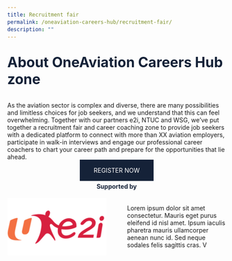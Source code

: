 ```yaml
---
title: Recruitment fair
permalink: /oneaviation-careers-hub/recruitment-fair/
description: ""
---
```

<div>
<p style="color: #152238; font-size: 2rem;font-weight :bold;">About OneAviation Careers Hub zone</p>
<p style="font-size:normal;">As the aviation sector is complex and diverse, there are many possibilities and limitless choices for job seekers, and we understand that this can feel overwhelming. Together with our partners e2i, NTUC and WSG, we’ve put together a recruitment fair and career coaching zone to provide job seekers with a dedicated platform to connect with more than XX aviation employers, participate in walk-in interviews and engage our professional career coachers to chart your career path and prepare for the opportunities that lie ahead.&nbsp;</p>
	<center>    <a style="padding: 1rem; padding-left: 2rem; padding-right: 2rem; background: #152238; color: white;border-radius: 0; text-decoration:none" href="https://google.com">REGISTER NOW</a></center>

<h4 style="color: #152238; text-align: center; font-weight : bold;">Supported by</h4>

<div style="display: flex; flex-direction: row;">
	<div style="flex: 50%; padding-right: 1.5rem;"><img src="/images/e2iimg.png" alt="hero"></div>
	<div style="flex: 50%; padding-left: 1.5rem;">	<p style="font-size:normal;">Lorem ipsum dolor sit amet consectetur. Mauris eget purus eleifend id nisl amet. Ipsum iaculis pharetra mauris ullamcorper aenean nunc id. Sed neque sodales felis sagittis cras. V</p></div>
	</div>
</div>